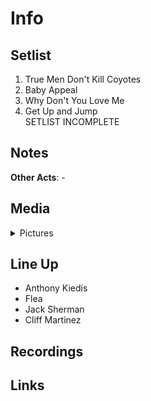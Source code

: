 # Info

## Setlist

1. True Men Don't Kill Coyotes
2. Baby Appeal
3. Why Don't You Love Me
4. Get Up and Jump
<br>SETLIST INCOMPLETE

## Notes

**Other Acts**: -

## Media 

<details>
  <summary>Pictures</summary>
  <img alt="Ticket" title="Ticket" src="19841104t.jpg" height="200" />
  <img alt="Flyer" title="Flyer" src="19841104f.jpg" height="200" />
</details>

## Line Up

* Anthony Kiedis
* Flea
* Jack Sherman
* Cliff Martinez

## Recordings

## Links